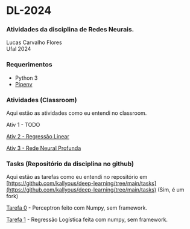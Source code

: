 
# DL-2024

### Atividades da disciplina de Redes Neurais.

Lucas Carvalho Flores  
Ufal 2024


### Requerimentos

* Python 3
* [Pipenv](https://pipenv.pypa.io/en/latest/)

### Atividades (Classroom)

Aqui estão as atividades como eu entendi no classroom.

Ativ 1 - TODO

[Ativ 2 - Regressão Linear](Ativ2_LinearRegression/)

[Ativ 3 - Rede Neural Profunda](Ativ3_DeepNeuralNetworkTutorial/)

### Tasks (Repositório da disciplina no github)

Aqui estão as tarefas como eu entendi no repositório em  
[https://github.com/kallyous/deep-learning/tree/main/tasks](https://github.com/kallyous/deep-learning/tree/main/tasks)
(Sim, é um fork)

[Tarefa 0](Task0_Perceptron) - Perceptron feito com Numpy, sem framework.

[Tarefa 1](Task1_LogisticRegression) - Regressão Logística feita com numpy, sem framework.
